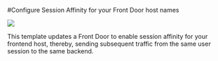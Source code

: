 #Configure Session Affinity for your Front Door host names

<a href="https://portal.azure.com/#create/Microsoft.Template/uri/https%3A%2F%2Fraw.githubusercontent.com%2FAzure%2Fazure-quickstart-templates%2Fmaster%2F201-front-door-session-affinity%2Fazuredeploy.json" target="_blank">
    <img src="http://azuredeploy.net/deploybutton.png"/>
</a>

This template updates a Front Door to enable session affinity for your frontend host, thereby, sending subsequent traffic from the same user session to the same backend.